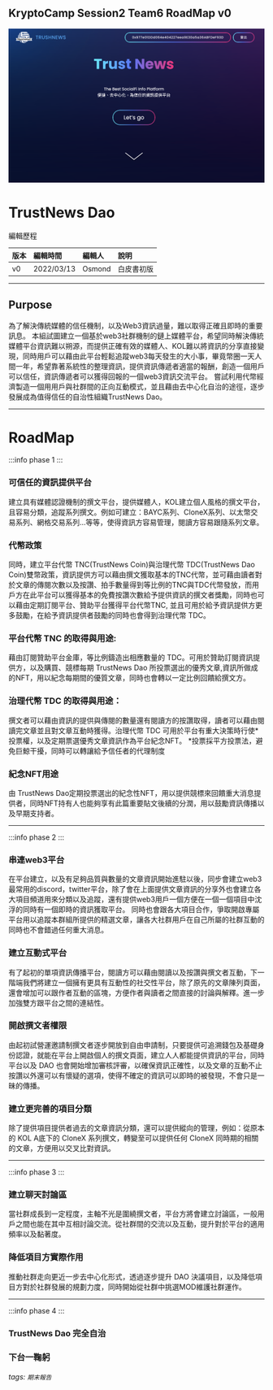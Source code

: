 ## KryptoCamp Session2 Team6 RoadMap v0

![Cover](./cover.png)
# TrustNews Dao

編輯歷程

|版本|編輯時間|編輯人|說明|
|:---|:---|:---|:---|
|v0|2022/03/13|Osmond|白皮書初版|


----

## Purpose

為了解決傳統媒體的信任機制，以及Web3資訊過量，難以取得正確且即時的重要訊息。
本組試圖建立一個基於web3社群機制的鏈上媒體平台，希望同時解決傳統媒體平台資訊難以朔源，而提供正確有效的媒體人、KOL難以將資訊的分享直接變現，同時用戶可以藉由此平台輕鬆追蹤web3每天發生的大小事，畢竟幣圈一天人間一年，希望靠著系統性的整理資訊，提供資訊傳遞者適當的報酬，創造一個用戶可以信任，資訊傳遞者可以獲得回報的一個web3資訊交流平台。
嘗試利用代幣經濟製造一個用用戶與社群間的正向互動模式，並且藉由去中心化自治的途徑，逐步發展成為值得信任的自治性組織TrustNews Dao。

----

# RoadMap

:::info
phase 1
:::


### 可信任的資訊提供平台

建立具有媒體認證機制的撰文平台，提供媒體人，KOL建立個人風格的撰文平台，且容易分類，追蹤系列撰文。例如可建立：BAYC系列、CloneX系列、以太幣交易系列、網格交易系列...等等，使得資訊方容易管理，閱讀方容易跟隨系列文章。
    
### 代幣政策

同時，建立平台代幣 TNC(TrustNews Coin)與治理代幣 TDC(TrustNews Dao Coin)雙幣政策，資訊提供方可以藉由撰文獲取基本的TNC代幣，並可藉由讀者對於文章的傳閱次數以及按讚、拍手數量得到等比例的TNC與TDC代幣發放，而用戶方在此平台可以獲得基本的免費按讚次數給予提供資訊的撰文者獎勵，同時也可以藉由定期訂閱平台、贊助平台獲得平台代幣TNC, 並且可用於給予資訊提供方更多鼓勵，在給予資訊提供者鼓勵的同時也會得到治理代幣 TDC。

### 平台代幣 TNC 的取得與用途:

藉由訂閱贊助平台金庫，等比例鑄造出相應數量的 TDC。可用於贊助訂閱資訊提供方，以及購買、競標每期 TrustNews Dao 所投票選出的優秀文章,資訊所做成的NFT，用以紀念每期間的優質文章，同時也會轉以一定比例回饋給撰文方。

### 治理代幣 TDC 的取得與用途：

撰文者可以藉由資訊的提供與傳閱的數量還有閱讀方的按讚取得，讀者可以藉由閱讀完文章並且對文章互動時獲得。治理代幣 TDC 可用於平台有重大決策時行使*投票權，以及定期票選優秀文章資訊作為平台紀念NFT。
        *投票採平方投票法，避免巨鯨干擾，同時可以轉讓給予信任者的代理制度
       
### 紀念NFT用途
    
由 TrustNews Dao定期投票選出的紀念性NFT，用以提供競標來回饋重大消息提供者，同時NFT持有人也能夠享有此篇重要貼文後續的分潤，用以鼓勵資訊傳播以及早期支持者。 
    
---

:::info
phase 2
:::

### 串連web3平台

在平台建立，以及有足夠品質與數量的文章資訊開始進駐以後，同步會建立web3最常用的discord，twitter平台，除了會在上面提供文章資訊的分享外也會建立各大項目頻道用來分類以及追蹤，還有提供web3用戶一個方便在一個一個項目中沈浮的同時有一個即時的資訊獲取平台。
    同時也會跟各大項目合作，爭取開啟專屬平台用以追蹤本群組所提供的精選文章，讓各大社群用戶在自己所屬的社群互動的同時也不會錯過任何重大消息。

### 建立互動式平台

有了起初的單項資訊傳播平台，閱讀方可以藉由閱讀以及按讚與撰文者互動，下一階端我們將建立一個擁有更具有互動性的社交性平台，除了原先的文章陳列頁面，還會增加可以跟作者互動的區塊，方便作者與讀者之間直接的討論與解釋。進一步加強雙方跟平台之間的連結性。

### 開啟撰文者權限

由起初試營運邀請制撰文者逐步開放到自由申請制，只要提供可追溯錢包及基礎身份認證，就能在平台上開啟個人的撰文頁面，建立人人都能提供資訊的平台，同時平台以及 DAO 也會開始增加審核評審，以確保資訊正確性，以及文章的互動不止按讚以外還可以有懷疑的選項，使得不確定的資訊可以即時的被發現，不會只是一昧的傳播。
    
### 建立更完善的項目分類

除了提供項目提供者過去的文章資訊分類，還可以提供縱向的管理，例如：從原本的 KOL A底下的 CloneX 系列撰文，轉變至可以提供任何 CloneX 同時期的相關的文章，方便用以交叉比對資訊。
    
--- 
  
:::info
phase 3
:::

### 建立聊天討論區

當社群成長到一定程度，主軸不光是圍繞撰文者，平台方將會建立討論區，一般用戶之間也能在其中互相討論交流。從社群間的交流以及互動，提升對於平台的適用頻率以及黏著度。

### 降低項目方實際作用

推動社群走向更近一步去中心化形式，透過逐步提升 DAO 決議項目，以及降低項目方對於社群發展的規劃力度，同時開始從社群中挑選MOD維護社群運作。
    

---

:::info
phase 4
:::


### TrustNews Dao 完全自治
### 下台一鞠躬




###### tags: `期末報告`